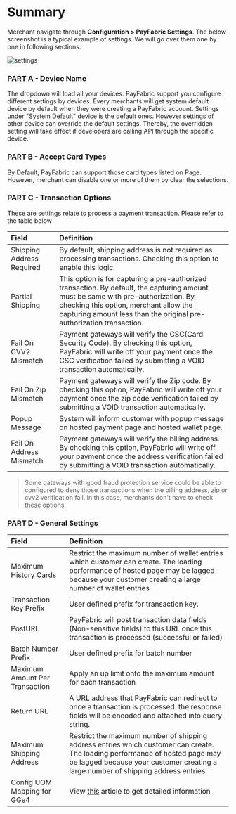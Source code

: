 # Summary
Merchant navigate through **Configuration > PayFabric Settings**. The below screenshot is a typical example of settings. We will go over them one by one in following sections.

![settings](https://s3-us-west-1.amazonaws.com/github-screenshot-repository/v2/settings.png)

### PART A - Device Name

The dropdown will load all your devices. PayFabric support you configure different settings by devices. Every merchants will get system default device by default when they were creating a PayFabric account. Settings under "System Default" device is the default ones. However settings of other device can override the default settings. Thereby, the overridden setting will take effect if developers are calling API through the specific device.   

### PART B - Accept Card Types

By Default, PayFabric can support those card types listed on Page. However, merchant can disable one or more of them by clear the selections.

### PART C - Transaction Options

These are settings relate to process a payment transaction. Please refer to the table below

| Field                | Definition   | 
| :-------------------------|:-------------| 
| Shipping Address Required | By default, shipping address is not required as processing transactions. Checking this option to enable this logic. | 
| Partial Shipping          | This option is for capturing a pre-authorized transaction. By default, the capturing amount must be same with pre-authorization. By checking this option, merchant allow the capturing amount less than the original pre-authorization transaction. | 
| Fail On CVV2 Mismatch     | Payment gateways will verify the CSC(Card Security Code). By checking this option, PayFabric will write off your payment once the CSC verification failed by submitting a VOID transaction automatically. |
| Fail On Zip Mismatch      | Payment gateways will verify the Zip code. By checking this option, PayFabric will write off your payment once the zip code verification failed by submitting a VOID transaction automatically. |  
| Popup Message             | System will inform customer with popup message on hosted payment page and hosted wallet page.|
| Fail On Address Mismatch  | Payment gateways will verify the billing address. By checking this option, PayFabric will write off your payment once the address verification failed by submitting a VOID transaction automatically.|

> Some gateways with good fraud protection service could be able to configured to deny those transactions when the billing address, zip or cvv2 verification fail. In this case, merchants don't have to check these options.


### PART D - General Settings

| Field                          | Definition   | 
| :------------------------------|:-------------| 
| Maximum History Cards          | Restrict the maximum number of wallet entries which customer can create. The loading performance of hosted page may be lagged because your customer creating a large number of wallet entries | 
| Transaction Key Prefix         | User defined prefix for transaction key. | 
| PostURL                        | PayFabric will post transaction data fields (Non-sensitive fields) to this URL once this transaction is processed (successful or failed) |
| Batch Number Prefix            | User defined prefix for batch number |  
| Maximum Amount Per Transaction | Apply an up limit onto the maximum amount for each transaction |
| Return URL                     | A URL address that PayFabric can redirect to once a transaction is processed. the response fields will be encoded and attached into query string.|
| Maximum Shipping Address       | Restrict the maximum number of shipping address entries which customer can create. The loading performance of hosted page may be lagged because your customer creating a large number of shipping address entries|
| Config UOM Mapping for GGe4 | View [this](FirstData%20GGe4%20(Payeezy)%20UoM%20Mapping.md) article to get detailed information |

